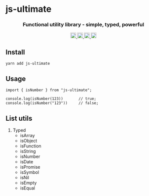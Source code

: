 # js-ultimate

<div>
  <h3 align="center">
    Functional utility library - simple, typed, powerful
  </h3>
</div>

<p align="center">
  <a href="https://bundlephobia.com/package/js-ultimate">
    <img src="https://img.shields.io/bundlephobia/minzip/js-ultimate?label=minzipped" alt="bundle size" height="18">
  </a>
  <a href="https://www.npmjs.com/package/js-ultimate">
    <img src="https://img.shields.io/npm/dm/js-ultimate.svg" alt="npm downloads" height="18">
  </a>
  <a href="https://www.npmjs.com/package/js-ultimate">
    <img src="https://img.shields.io/npm/v/js-ultimate.svg" alt="npm version" height="18">
  </a>
  <a href="https://github.com/rayepps/js-ultimate">
    <img src="https://img.shields.io/npm/l/js-ultimate.svg" alt="MIT license" height="18">
  </a>
</p>

## Install

```
yarn add js-ultimate
```

## Usage

```
import { isNumber } from "js-ultimate";

console.log(isNumber(123))       // true;
console.log(isNumber("123"))     // false;

```

## List utils

<ol>
  <li>Typed
    <ul>
      <li>isArray</li>
      <li>isObject</li>
      <li>isFunction</li>
      <li>isString</li>
      <li>isNumber</li>
      <li>isDate</li>
      <li>isPromise</li>
      <li>isSymbol</li>
      <li>isNil</li>
      <li>isEmpty</li>
      <li>isEqual</li>
    </ul>
  </li>
</ol>
